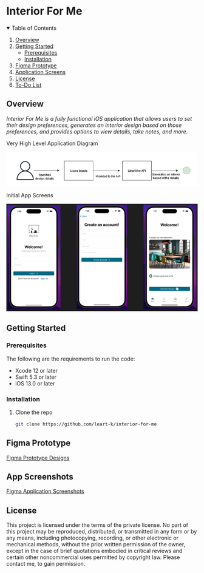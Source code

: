 # Interior For Me

<!-- TABLE OF CONTENTS -->
<details open="open">
  <summary>Table of Contents</summary>
  <ol>
    <li><a href="#overview">Overview</a></li>
    <li>
      <a href="#getting-started">Getting Started</a>
      <ul>
        <li><a href="#prerequisites">Prerequisites</a></li>
        <li><a href="#installation">Installation</a></li>
      </ul>
    </li>
    <li><a href="#figma-prototype">Figma Prototype</a></li>
    <li><a href="#app-screenshots">Application Screens</a></li>
    <li><a href="#license">License</a></li>
    <li><a href="TODO.md">To-Do List</a></li>
  </ol>
</details>

<!-- Overview -->
## Overview

*Interior For Me is a fully functional iOS application that allows users to set their design preferences, generates an interior design based on those preferences, and provides options to view details, take notes, and more.*

Very High Level Application Diagram

![High Level Application Diagram](assets/diagram_full.png "Diagram depicting the main logical flow of the App")

Initial App Screens

![Three Screens of the App](assets/screens.png "Three screens of the application")

<!-- GETTING STARTED -->
## Getting Started

### Prerequisites

The following are the requirements to run the code:

* Xcode 12 or later
* Swift 5.3 or later
* iOS 13.0 or later

### Installation

1. Clone the repo

   ```sh
   git clone https://github.com/leart-k/interior-for-me

## Figma Prototype

[Figma Prototype Designs](https://www.figma.com/design/Y0VPup93c9fQbRlTt1CpEG/Mock-ups?node-id=0-1&t=xEwFU2y75Gcy5e3o-1)


## App  Screenshots

[Figma Application Screenshots](https://www.figma.com/design/Ri4doNxVxT4YT1COHWjbmm/Untitled?node-id=0-1&t=hlN7WtRjx7vCdDSl-1)

## License

This project is licensed under the terms of the private license. No part of this project may be reproduced, distributed, or transmitted in any form or by any means, including photocopying, recording, or other electronic or mechanical methods, without the prior written permission of the owner, except in the case of brief quotations embodied in critical reviews and certain other noncommercial uses permitted by copyright law. Please contact me, to gain permission. 
